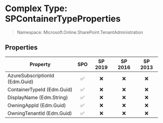 # Complex Type: SPContainerTypeProperties

> Namespace: Microsoft.Online.SharePoint.TenantAdministration

## Properties

Property | SPO | SP 2019 | SP 2016 | SP 2013
----------|:---:|:-------:|:-------:|:-------:
AzureSubscriptionId (Edm.Guid) | ✅ | ❌ | ❌ | ❌
ContainerTypeId (Edm.Guid) | ✅ | ❌ | ❌ | ❌
DisplayName (Edm.String) | ✅ | ❌ | ❌ | ❌
OwningAppId (Edm.Guid) | ✅ | ❌ | ❌ | ❌
OwningTenantId (Edm.Guid) | ✅ | ❌ | ❌ | ❌